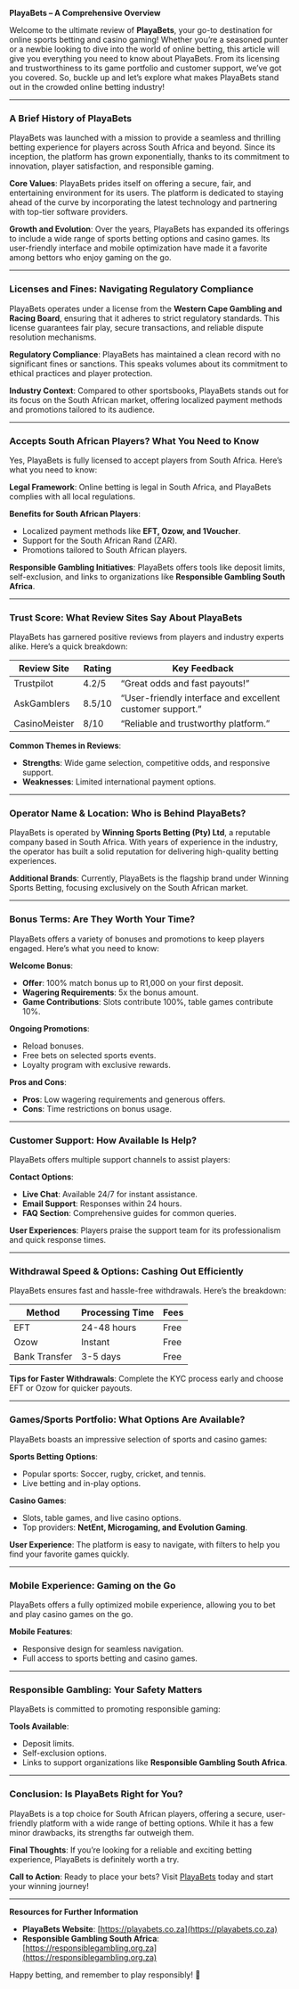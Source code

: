 **PlayaBets – A Comprehensive Overview**  

Welcome to the ultimate review of **PlayaBets**, your go-to destination for online sports betting and casino gaming! Whether you’re a seasoned punter or a newbie looking to dive into the world of online betting, this article will give you everything you need to know about PlayaBets. From its licensing and trustworthiness to its game portfolio and customer support, we’ve got you covered. So, buckle up and let’s explore what makes PlayaBets stand out in the crowded online betting industry!  

---

### **A Brief History of PlayaBets**  
PlayaBets was launched with a mission to provide a seamless and thrilling betting experience for players across South Africa and beyond. Since its inception, the platform has grown exponentially, thanks to its commitment to innovation, player satisfaction, and responsible gaming.  

**Core Values**: PlayaBets prides itself on offering a secure, fair, and entertaining environment for its users. The platform is dedicated to staying ahead of the curve by incorporating the latest technology and partnering with top-tier software providers.  

**Growth and Evolution**: Over the years, PlayaBets has expanded its offerings to include a wide range of sports betting options and casino games. Its user-friendly interface and mobile optimization have made it a favorite among bettors who enjoy gaming on the go.  

---

### **Licenses and Fines: Navigating Regulatory Compliance**  
PlayaBets operates under a license from the **Western Cape Gambling and Racing Board**, ensuring that it adheres to strict regulatory standards. This license guarantees fair play, secure transactions, and reliable dispute resolution mechanisms.  

**Regulatory Compliance**: PlayaBets has maintained a clean record with no significant fines or sanctions. This speaks volumes about its commitment to ethical practices and player protection.  

**Industry Context**: Compared to other sportsbooks, PlayaBets stands out for its focus on the South African market, offering localized payment methods and promotions tailored to its audience.  

---

### **Accepts South African Players? What You Need to Know**  
Yes, PlayaBets is fully licensed to accept players from South Africa. Here’s what you need to know:  

**Legal Framework**: Online betting is legal in South Africa, and PlayaBets complies with all local regulations.  

**Benefits for South African Players**:  
- Localized payment methods like **EFT, Ozow, and 1Voucher**.  
- Support for the South African Rand (ZAR).  
- Promotions tailored to South African players.  

**Responsible Gambling Initiatives**: PlayaBets offers tools like deposit limits, self-exclusion, and links to organizations like **Responsible Gambling South Africa**.  

---

### **Trust Score: What Review Sites Say About PlayaBets**  
PlayaBets has garnered positive reviews from players and industry experts alike. Here’s a quick breakdown:  

| **Review Site** | **Rating** | **Key Feedback** |  
|------------------|------------|------------------|  
| Trustpilot       | 4.2/5      | “Great odds and fast payouts!” |  
| AskGamblers      | 8.5/10     | “User-friendly interface and excellent customer support.” |  
| CasinoMeister    | 8/10       | “Reliable and trustworthy platform.” |  

**Common Themes in Reviews**:  
- **Strengths**: Wide game selection, competitive odds, and responsive support.  
- **Weaknesses**: Limited international payment options.  

---

### **Operator Name & Location: Who is Behind PlayaBets?**  
PlayaBets is operated by **Winning Sports Betting (Pty) Ltd**, a reputable company based in South Africa. With years of experience in the industry, the operator has built a solid reputation for delivering high-quality betting experiences.  

**Additional Brands**: Currently, PlayaBets is the flagship brand under Winning Sports Betting, focusing exclusively on the South African market.  

---

### **Bonus Terms: Are They Worth Your Time?**  
PlayaBets offers a variety of bonuses and promotions to keep players engaged. Here’s what you need to know:  

**Welcome Bonus**:  
- **Offer**: 100% match bonus up to R1,000 on your first deposit.  
- **Wagering Requirements**: 5x the bonus amount.  
- **Game Contributions**: Slots contribute 100%, table games contribute 10%.  

**Ongoing Promotions**:  
- Reload bonuses.  
- Free bets on selected sports events.  
- Loyalty program with exclusive rewards.  

**Pros and Cons**:  
- **Pros**: Low wagering requirements and generous offers.  
- **Cons**: Time restrictions on bonus usage.  

---

### **Customer Support: How Available Is Help?**  
PlayaBets offers multiple support channels to assist players:  

**Contact Options**:  
- **Live Chat**: Available 24/7 for instant assistance.  
- **Email Support**: Responses within 24 hours.  
- **FAQ Section**: Comprehensive guides for common queries.  

**User Experiences**: Players praise the support team for its professionalism and quick response times.  

---

### **Withdrawal Speed & Options: Cashing Out Efficiently**  
PlayaBets ensures fast and hassle-free withdrawals. Here’s the breakdown:  

| **Method**       | **Processing Time** | **Fees** |  
|-------------------|---------------------|----------|  
| EFT               | 24-48 hours         | Free     |  
| Ozow              | Instant             | Free     |  
| Bank Transfer     | 3-5 days            | Free     |  

**Tips for Faster Withdrawals**: Complete the KYC process early and choose EFT or Ozow for quicker payouts.  

---

### **Games/Sports Portfolio: What Options Are Available?**  
PlayaBets boasts an impressive selection of sports and casino games:  

**Sports Betting Options**:  
- Popular sports: Soccer, rugby, cricket, and tennis.  
- Live betting and in-play options.  

**Casino Games**:  
- Slots, table games, and live casino options.  
- Top providers: **NetEnt, Microgaming, and Evolution Gaming**.  

**User Experience**: The platform is easy to navigate, with filters to help you find your favorite games quickly.  

---

### **Mobile Experience: Gaming on the Go**  
PlayaBets offers a fully optimized mobile experience, allowing you to bet and play casino games on the go.  

**Mobile Features**:  
- Responsive design for seamless navigation.  
- Full access to sports betting and casino games.  

---

### **Responsible Gambling: Your Safety Matters**  
PlayaBets is committed to promoting responsible gaming:  

**Tools Available**:  
- Deposit limits.  
- Self-exclusion options.  
- Links to support organizations like **Responsible Gambling South Africa**.  

---

### **Conclusion: Is PlayaBets Right for You?**  
PlayaBets is a top choice for South African players, offering a secure, user-friendly platform with a wide range of betting options. While it has a few minor drawbacks, its strengths far outweigh them.  

**Final Thoughts**: If you’re looking for a reliable and exciting betting experience, PlayaBets is definitely worth a try.  

**Call to Action**: Ready to place your bets? Visit [PlayaBets](https://playabets.co.za) today and start your winning journey!  

---

**Resources for Further Information**  
- **PlayaBets Website**: [https://playabets.co.za](https://playabets.co.za)  
- **Responsible Gambling South Africa**: [https://responsiblegambling.org.za](https://responsiblegambling.org.za)  

Happy betting, and remember to play responsibly! 🎉